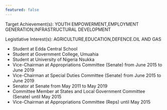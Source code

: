 ```yaml
---
featured: false
---
```

Target Achievement(s): YOUTH EMPOWERMENT,EMPLOYMENT GENERATION,INFRASTRUCTURAL DEVELOPMENT

Legistlative Interest(s): AGRICULTURE,EDUCATION,DEFENCE.OIL AND GAS

* Student at Edda Central School
* Student at Government College, Umuahia
* Student at University of Nigeria Nsukka
* Vice-Chairman at Appropriations Committee (Senate) from June 2015 to June 2019
* Vice-Chairman at Special Duties Committee (Senate) from June 2015 to June 2019
* Senator at Senate from May 2011 to May 2019
* Committee Member at States and Local Government Committee (Senate) until May 2015
* Vice-Chairman at Appropriations Committee (Reps) until May 2015

